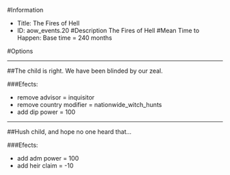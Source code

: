 #Information
 - Title: The Fires of Hell
 - ID: aow_events.20
#Description
The Fires of Hell
#Mean Time to Happen:
Base time = 240 months

#Options

___
##The child is right. We have been blinded by our zeal.

###Efects:<ul><li>remove advisor = inquisitor</li><li>remove country modifier = nationwide_witch_hunts</li><li>add dip power = 100</li></ul>

___
##Hush child, and hope no one heard that...

###Efects:<ul><li>add adm power = 100</li><li>add heir claim = -10</li></ul>
